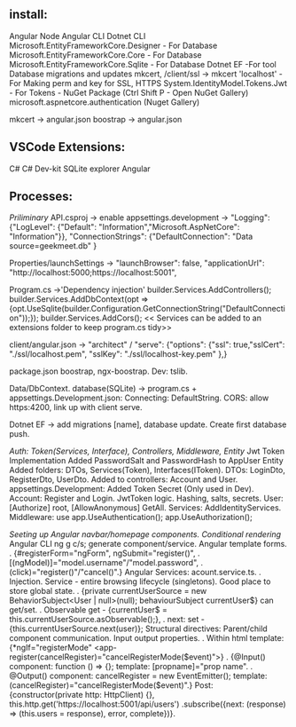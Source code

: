 ## install:

Angular
Node
Angular CLI
Dotnet CLI
Microsoft.EntityFrameworkCore.Designer - For Database
Microsoft.EntityFrameworkCore.Core - For Database
Microsoft.EntityFrameworkCore.Sqlite - For Database
Dotnet EF -For tool Database migrations and updates
mkcert, /client/ssl -> mkcert 'localhost' - For Making perm and key for SSL, HTTPS
System.IdentityModel.Tokens.Jwt - For Tokens - NuGet Package (Ctrl Shift P - Open NuGet Gallery)
microsoft.aspnetcore.authentication (Nuget Gallery)

mkcert -> angular.json
boostrap -> angular.json

## VSCode Extensions:

C#
C# Dev-kit
SQLite explorer
Angular

## Processes:

_Priliminary_
API.csproj -> <ImplicitUsings>enable</ImplicitUsings>
appsettings.development -> "Logging": {"LogLevel": {"Default": "Information","Microsoft.AspNetCore": "Information"}},
"ConnectionStrings": {"DefaultConnection": "Data source=geekmeet.db" }

Properties/launchSettings -> "launchBrowser": false, "applicationUrl": "http://localhost:5000;https://localhost:5001",

Program.cs ->'Dependency injection'
builder.Services.AddControllers();
builder.Services.AddDbContext<DataContext>(opt =>{opt.UseSqlite(builder.Configuration.GetConnectionString("DefaultConnection"));});
builder.Services.AddCors();
<< Services can be added to an extensions folder to keep program.cs tidy>>

client/angular.json -> "architect" / "serve": {"options": {"ssl": true,"sslCert": "./ssl/localhost.pem", "sslKey": "./ssl/localhost-key.pem" },}

package.json boostrap, ngx-boostrap. Dev: tslib.

Data/DbContext.
database(SQLite) -> program.cs + appsettings.Development.json: Connecting: DefaultString.
CORS: allow https:4200, link up with client serve.

Dotnet EF -> add migrations [name], database update. Create first database push.

_Auth: Token(Services, Interface), Controllers, Middleware, Entity_
Jwt Token Implementation
Added PasswordSalt and PasswordHash to AppUser Entity
Added folders: DTOs, Services(Token), Interfaces(IToken).
DTOs: LoginDto, RegisterDto, UserDto.
Added to controllers: Account and User.
appsettings.Development: Added Token Secret (Only used in Dev).
Account: Register and Login. JwtToken logic. Hashing, salts, secrets.
User: [Authorize] root, [AllowAnonymous] GetAll.
Services: AddIdentityServices.
Middleware: use app.UseAuthentication(); app.UseAuthorization();

_Seeting up Angular navbar/homepage components. Conditional rendering_
Angular CLI ng g c/s; generate component/service.
Angular template forms.
. {#registerForm="ngForm", ngSubmit="register()",
. [(ngModel)]="model.username"/"model.password",
. (click)="register()"/"cancel()".}
Angular Services: acount.service.ts.
. Injection. Service - entire browsing lifecycle (singletons). Good place to store global state.
. {private currentUserSource = new BehaviorSubject<User | null>(null); behaviourSubject currentUser$} can get/set.
. Observable get - {currentUser$ = this.currentUserSource.asObservable();},
. next: set - {this.currentUserSource.next(user)};
Structural directives: Parent/child component communication. Input output properties.
. Within html template: {\*ngIf="registerMode" <app-register(cancelRegister)="cancelRegisterMode($event)"></app-register>}
. {@Input() component: function () => {};  template: [propname]="prop name".
. @Output() component: cancelRegister = new EventEmitter(); template: (cancelRegister)="cancelRegisterMode($event)".}
Post: {constructor(private http: HttpClient) {}, this.http.get('https://localhost:5001/api/users')
.subscribe({next: (response) => (this.users = response), error, complete})}.

